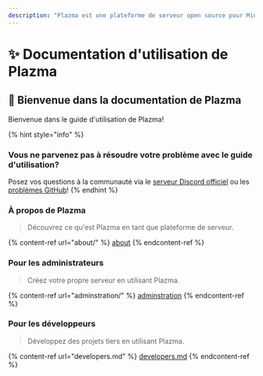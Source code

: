 ```yaml
---
description: "Plazma est une plateforme de serveur open source pour Minecraft: Java Edition qui ajoute une optimisation expérimentale basée sur du papier et des fonctionnalités de personnalisation de plusieurs mécanismes de jeu."
---
```


# ✨ Documentation d'utilisation de Plazma

## 👋 Bienvenue dans la documentation de Plazma

Bienvenue dans le guide d'utilisation de Plazma!

{% hint style="info" %}

### Vous ne parvenez pas à résoudre votre problème avec le guide d'utilisation?

Posez vos questions à la communauté via le [serveur Discord officiel](https://discord.gg/MmfC52K8A8) ou les [problèmes GitHub](https://github.com/PlazmaMC/PlazmaBukkit/issues)!
{% endhint %}

### À propos de Plazma

> Découvrez ce qu'est Plazma en tant que plateforme de serveur.

{% content-ref url="about/" %}
[about](about/)
{% endcontent-ref %}

### Pour les administrateurs

> Créez votre propre serveur en utilisant Plazma.

{% content-ref url="adminstration/" %}
[adminstration](adminstration/)
{% endcontent-ref %}

### Pour les développeurs

> Développez des projets tiers en utilisant Plazma.

{% content-ref url="developers.md" %}
[developers.md](developers.md)
{% endcontent-ref %}
